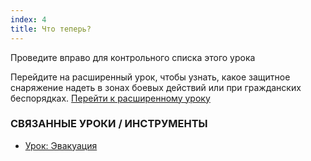 ```yaml
---
index: 4
title: Что теперь?
---
```

Проведите вправо для контрольного списка этого урока

Перейдите на расширенный урок, чтобы узнать, какое защитное снаряжение надеть в зонах боевых действий или при гражданских беспорядках. [Перейти к расширенному уроку](umbrella://travel/protective-equipment/advanced)

### СВЯЗАННЫЕ УРОКИ / ИНСТРУМЕНТЫ

*   [Урок: Эвакуация](umbrella://incident-response/evacuation/beginner)